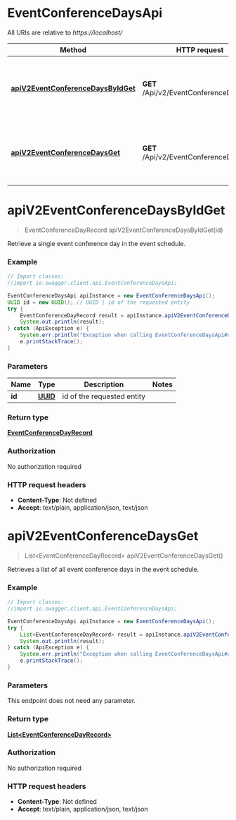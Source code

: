 # EventConferenceDaysApi

All URIs are relative to *https://localhost/*

Method | HTTP request | Description
------------- | ------------- | -------------
[**apiV2EventConferenceDaysByIdGet**](EventConferenceDaysApi.md#apiV2EventConferenceDaysByIdGet) | **GET** /Api/v2/EventConferenceDays/{Id} | Retrieve a single event conference day in the event schedule.
[**apiV2EventConferenceDaysGet**](EventConferenceDaysApi.md#apiV2EventConferenceDaysGet) | **GET** /Api/v2/EventConferenceDays | Retrieves a list of all event conference days in the event schedule.


<a name="apiV2EventConferenceDaysByIdGet"></a>
# **apiV2EventConferenceDaysByIdGet**
> EventConferenceDayRecord apiV2EventConferenceDaysByIdGet(id)

Retrieve a single event conference day in the event schedule.

### Example
```java
// Import classes:
//import io.swagger.client.api.EventConferenceDaysApi;

EventConferenceDaysApi apiInstance = new EventConferenceDaysApi();
UUID id = new UUID(); // UUID | id of the requested entity
try {
    EventConferenceDayRecord result = apiInstance.apiV2EventConferenceDaysByIdGet(id);
    System.out.println(result);
} catch (ApiException e) {
    System.err.println("Exception when calling EventConferenceDaysApi#apiV2EventConferenceDaysByIdGet");
    e.printStackTrace();
}
```

### Parameters

Name | Type | Description  | Notes
------------- | ------------- | ------------- | -------------
 **id** | [**UUID**](.md)| id of the requested entity |

### Return type

[**EventConferenceDayRecord**](EventConferenceDayRecord.md)

### Authorization

No authorization required

### HTTP request headers

 - **Content-Type**: Not defined
 - **Accept**: text/plain, application/json, text/json

<a name="apiV2EventConferenceDaysGet"></a>
# **apiV2EventConferenceDaysGet**
> List&lt;EventConferenceDayRecord&gt; apiV2EventConferenceDaysGet()

Retrieves a list of all event conference days in the event schedule.

### Example
```java
// Import classes:
//import io.swagger.client.api.EventConferenceDaysApi;

EventConferenceDaysApi apiInstance = new EventConferenceDaysApi();
try {
    List<EventConferenceDayRecord> result = apiInstance.apiV2EventConferenceDaysGet();
    System.out.println(result);
} catch (ApiException e) {
    System.err.println("Exception when calling EventConferenceDaysApi#apiV2EventConferenceDaysGet");
    e.printStackTrace();
}
```

### Parameters
This endpoint does not need any parameter.

### Return type

[**List&lt;EventConferenceDayRecord&gt;**](EventConferenceDayRecord.md)

### Authorization

No authorization required

### HTTP request headers

 - **Content-Type**: Not defined
 - **Accept**: text/plain, application/json, text/json

